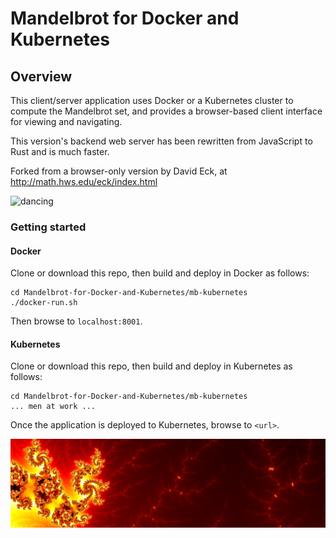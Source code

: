 # Mandelbrot for Docker and Kubernetes

## Overview
This client/server application uses Docker or a Kubernetes cluster to compute the Mandelbrot set, 
and provides a browser-based client interface for viewing and navigating.

This version's backend web server has been rewritten from JavaScript to Rust and is much faster.

Forked from a browser-only version by David Eck, at http://math.hws.edu/eck/index.html

![dancing](dancing.png)

### Getting started
#### Docker
Clone or download this repo, then build and deploy in Docker as follows:
```
cd Mandelbrot-for-Docker-and-Kubernetes/mb-kubernetes
./docker-run.sh
```
Then browse to `localhost:8001`.

#### Kubernetes
Clone or download this repo, then build and deploy in Kubernetes as follows:
```
cd Mandelbrot-for-Docker-and-Kubernetes/mb-kubernetes
... men at work ...
```
Once the application is deployed to Kubernetes, browse to `<url>`.

![flaming](flaming.png)
